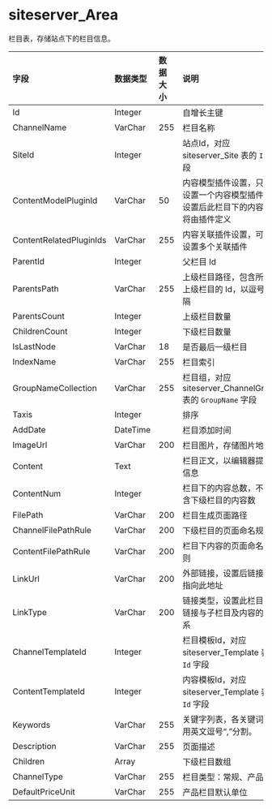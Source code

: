 # siteserver_Area

栏目表，存储站点下的栏目信息。

| 字段 | 数据类型 | 数据大小 | 说明 |
| :----- | :----- | :----- | :----- |
|Id|	Integer|		|自增长主键|
|ChannelName|	VarChar|	255	|栏目名称|
|SiteId|	Integer|		|站点Id，对应 siteserver_Site 表的 `Id` 字段 |
|ContentModelPluginId	| VarChar |	50	|内容模型插件设置，只能设置一个内容模型插件，设置后此栏目下的内容表将由插件定义|
|ContentRelatedPluginIds|	VarChar|	255	|内容关联插件设置，可以设置多个关联插件|
|ParentId	|Integer|		|父栏目 Id|
|ParentsPath	|VarChar|	255	|上级栏目路径，包含所有上级栏目的 Id，以逗号分隔|
|ParentsCount	|Integer|		|上级栏目数量|
|ChildrenCount	|Integer|		|下级栏目数量|
|IsLastNode|	VarChar	|18	|是否最后一级栏目|
|IndexName	|VarChar|	255	|栏目索引|
|GroupNameCollection|	VarChar|	255	|栏目组，对应 siteserver_ChannelGroup 表的 `GroupName` 字段|
|Taxis	|Integer|		|排序|
|AddDate	|DateTime|		|栏目添加时间|
|ImageUrl	|VarChar|	200	|栏目图片，存储图片地址|
|Content	|Text|		|栏目正文，以编辑器提交信息|
|ContentNum	|Integer|		|栏目下的内容总数，不包含下级栏目的内容数|
|FilePath	|VarChar	|200	|栏目生成页面路径|
|ChannelFilePathRule	|VarChar	|200	|下级栏目的页面命名规则|
|ContentFilePathRule	|VarChar	|200	|栏目下内容的页面命名规则|
|LinkUrl	|VarChar|	200	|外部链接，设置后链接将指向此地址|
|LinkType	|VarChar|	200	|链接类型，设置此栏目的链接与子栏目及内容的关系|
|ChannelTemplateId	|Integer|		|栏目模板Id，对应 siteserver_Template 表的 `Id` 字段|
|ContentTemplateId	|Integer|		|内容模板Id，对应 siteserver_Template 表的 `Id` 字段|
|Keywords	|VarChar|	255	|关键字列表，各关键词间用英文逗号“,”分割。|
|Description	|VarChar|	255	|页面描述|
|Children	|Array|		|下级栏目数组|
|ChannelType  |VarChar  |255  |栏目类型：常规、产品|
|DefaultPriceUnit |VarChar  |255  |产品栏目默认单位|